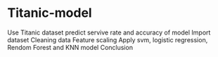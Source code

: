 # Titanic-model
Use Titanic dataset predict servive rate and accuracy of model 
Import dataset 
Cleaning data 
Feature scaling 
Apply svm, logistic regression, Rendom Forest and KNN
model Conclusion
